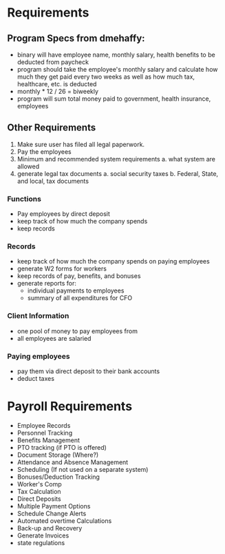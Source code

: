 # Requirements

## Program Specs from dmehaffy:
* binary will have employee name, monthly salary, health benefits to be deducted from paycheck
* program should take the employee's monthly salary and calculate how much they get paid every two weeks as well as how much tax, healthcare, etc. is deducted
* monthly * 12 / 26 = biweekly
* program will sum total money paid to government, health insurance, employees

## Other Requirements

1. Make sure user has filed all legal paperwork.
2. Pay the employees
3. Minimum and recommended system requirements
  a. what system are allowed
4. generate legal tax documents
  a. social security taxes
  b. Federal, State, and local, tax documents


### Functions
* Pay employees by direct deposit
* keep track of how much the company spends
* keep records

### Records
* keep track of how much the company spends on paying employees
* generate W2 forms for workers
* keep records of pay, benefits, and bonuses
* generate reports for:
  * individual payments to employees
  * summary of all expenditures for CFO

### Client Information
* one pool of money to pay employees from
* all employees are salaried

### Paying employees
* pay them via direct deposit to their bank accounts
* deduct taxes

# Payroll Requirements

* Employee Records
* Personnel Tracking
* Benefits Management
* PTO tracking (if PTO is offered)
* Document Storage (Where?)
* Attendance and Absence Management
* Scheduling (If not used on a separate system)
* Bonuses/Deduction Tracking
* Worker's Comp
* Tax Calculation
* Direct Deposits
* Multiple Payment Options
* Schedule Change Alerts
* Automated overtime Calculations
* Back-up and Recovery
* Generate Invoices
* state regulations
